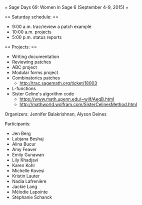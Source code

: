 = Sage Days 69: Women in Sage 6 (September 4-9, 2015) =

== Saturday schedule: ==
 * 9:00 a.m. trac/review a patch example
 * 10:00 a.m. projects
 * 5:00 p.m. status reports

== Projects: ==
 * Writing documentation
 * Reviewing patches
 * ABC project
 * Modular forms project
 * Combinatorics patches
   * http://trac.sagemath.org/ticket/18003
 * L-functions
 * Sister Celine's algorithm code 
   * https://www.math.upenn.edu/~wilf/AeqB.html
   * http://mathworld.wolfram.com/SisterCelinesMethod.html


Organizers: Jennifer Balakrishnan, Alyson Deines

Participants:

 * Jen Berg
 * Lubjana Beshaj
 * Alina Bucur
 * Amy Feaver
 * Emily Gunawan
 * Lily Khadjavi
 * Karen Kohl
 * Michelle Kovesi
 * Kristin Lauter
 * Nadia Lafrenière
 * Jackie Lang
 * Mélodie Lapointe
 * Stéphanie Schanck
